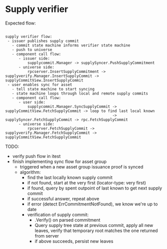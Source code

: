 # Supply verifier

Expected flow:

```text

supply verifier flow:
 - issuer publishes supply commit
   - commit state machine informs verifier state machine
   - push to universe
   - component call flow:
      - issuer side:
          supplycommit.Manager -> supplySyncer.PushSupplyCommitment
      - universe side:
          rpcserver.InsertSupplyCommitment -> supplyverify.Manager.InsertSupplyCommit -> supplyCommitView.InsertSupplyCommit
 - user enables sync for asset
   - tell state machine to start syncing
   - state machine loops through local and remote supply commits
   - component call flow:
      - user side:
          supplycommit.Manager.SyncSupplyCommit -> supplyCommitView.FetchSupplyCommit -> loop to find last local known
                                                -> supplySyncer.FetchSupplyCommit -> rpc.FetchSupplyCommit
      - universe side:
          rpcserver.FetchSupplyCommit -> supplyverify.Manager.FetchSupplyCommit -> supplyCommitView.FetchSupplyCommit
```

TODO:
 - verify push flow in itest
 - finish implementing sync flow for asset group
   - triggered when a new asset group issuance proof is synced
   - algorithm:
      - find the last locally known supply commit
      - if not found, start at the very first (locator-type: very first)
      - if found, query by spent outpoint of last known to get next supply commit
      - if successful answer, repeat above
      - if error (detect ErrCommitmentNotFound), we know we're up to date
      - verification of supply commit:
         - .Verify() on parsed commitment
         - Query supply tree state at previous commit, apply all new leaves, verify that temporary root matches the one returned from server
         - if above succeeds, persist new leaves
